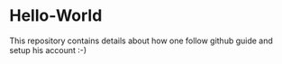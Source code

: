# Hello-World
This repository contains details about how one follow github guide and setup his account :-)
